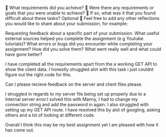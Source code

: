 🎯 What requirements did you achieve?
🎯 Were there any requirements or goals that you were unable to achieve?
🎯 If so, what was it that you found difficult about these tasks?
Optional
🏹 Feel free to add any other reflections you would like to share about your submission, for example:

Requesting feedback about a specific part of your submission.
What useful external sources helped you complete the assignment (e.g Youtube tutorials)?
What errors or bugs did you encounter while completing your assignment? How did you solve them?
What went really well and what could have gone better?

I have completed all the requirements apart from the a working GET API to show the client data. I honestly struggled alot with this task i just couldnt figure out the right code for this.

Can I please recieve feedback on the server and client files please.

I struggled in regards to my server file being set up properly due to a Internal server error.I solved this with Manny, I had to change my connection string and add the password in again. I also struggled with setting up my GET API route. I have resolved this by alot of googling, asking others and a lot of looking at different code.

Overall I think this may be my best assignment yet I am pleased with how it has come out.
